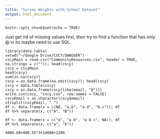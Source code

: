```yaml
---
title: "Survey Weights with School Dataset"
output: html_document
---
```


```{r setup, include=FALSE}
knitr::opts_chunk$set(echo = TRUE)
```
Just get rid of missing values first, then try to find a function that has only @ in its maybe need to use SQL.
```{r}
library(data.table)
setwd("~/Google Drive/CSCY/SWAGGER")
cscyMain = read.csv("CommunityResources.csv", header = TRUE, na.strings = c("")); head(cscy)
cscy = cscyMain
head(cscy)
sum(is.na(cscy))
cscy = as.data.frame(na.omit(cscy)); head(cscy)
cscy = data.table(cscy)
cscy = as.data.frame(cscy[like(email, "@")])
write.csv(cscy, "cscy.csv", row.names = FALSE)
cscyEmail = as.character(cscy$email)
strsplit(cscyEmail, " ")
df <- data.frame(x = c(NA, "a.b", "a.d", "b.c")); df
df %>% separate(x, c("A", "B"))

df <- data.frame(x = c("a", "a b", "a b c", NA)); df
df %>% separate(x, c("a", "b"))

4806.60+400.55*3+14000+1200
```

